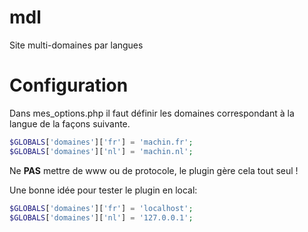mdl
===

Site multi-domaines par langues


Configuration
===

Dans mes_options.php il faut définir les domaines correspondant à la langue de la façons suivante.

```php
$GLOBALS['domaines']['fr'] = 'machin.fr';
$GLOBALS['domaines']['nl'] = 'machin.nl';
```

Ne **PAS** mettre de www ou de protocole, le plugin gère cela tout seul !

Une bonne idée pour tester le plugin en local:

```php
$GLOBALS['domaines']['fr'] = 'localhost';
$GLOBALS['domaines']['nl'] = '127.0.0.1';
```
